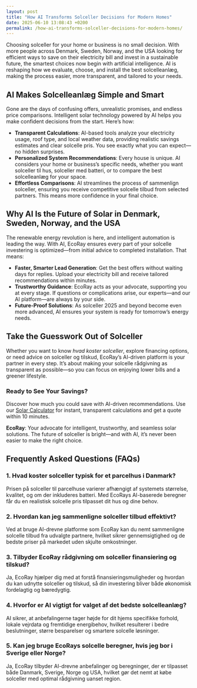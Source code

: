 ```yaml
---
layout: post
title: "How AI Transforms Solceller Decisions for Modern Homes"
date: 2025-06-10 13:08:43 +0200
permalink: /how-ai-transforms-solceller-decisions-for-modern-homes/
---
```

Choosing solceller for your home or business is no small decision. With more people across Denmark, Sweden, Norway, and the USA looking for efficient ways to save on their electricity bill and invest in a sustainable future, the smartest choices now begin with artificial intelligence. AI is reshaping how we evaluate, choose, and install the best solcelleanlæg, making the process easier, more transparent, and tailored to your needs.

## AI Makes Solcelleanlæg Simple and Smart

Gone are the days of confusing offers, unrealistic promises, and endless price comparisons. Intelligent solar technology powered by AI helps you make confident decisions from the start. Here’s how:

- **Transparent Calculations**: AI-based tools analyze your electricity usage, roof type, and local weather data, providing realistic savings estimates and clear solcelle pris. You see exactly what you can expect—no hidden surprises.
- **Personalized System Recommendations**: Every house is unique. AI considers your home or business’s specific needs, whether you want solceller til hus, solceller med batteri, or to compare the best solcelleanlæg for your space.  
- **Effortless Comparisons**: AI streamlines the process of sammenlign solceller, ensuring you receive competitive solcelle tilbud from selected partners. This means more confidence in your final choice.

## Why AI Is the Future of Solar in Denmark, Sweden, Norway, and the USA

The renewable energy revolution is here, and intelligent automation is leading the way. With AI, EcoRay ensures every part of your solcelle investering is optimized—from initial advice to completed installation. That means:

- **Faster, Smarter Lead Generation**: Get the best offers without waiting days for replies. Upload your electricity bill and receive tailored recommendations within minutes.
- **Trustworthy Guidance**: EcoRay acts as your advocate, supporting you at every stage. If questions or complications arise, our experts—and our AI platform—are always by your side.
- **Future-Proof Solutions**: As solceller 2025 and beyond become even more advanced, AI ensures your system is ready for tomorrow’s energy needs.

## Take the Guesswork Out of Solceller

Whether you want to know *hvad koster solceller*, explore financing options, or need advice on solceller og tilskud, EcoRay’s AI-driven platform is your partner in every step. It’s about making your solcelle rådgivning as transparent as possible—so you can focus on enjoying lower bills and a greener lifestyle.

### Ready to See Your Savings?

Discover how much you could save with AI-driven recommendations. Use our [Solar Calculator](https://ecoray.dk/en/calculator) for instant, transparent calculations and get a quote within 10 minutes.

**EcoRay**: Your advocate for intelligent, trustworthy, and seamless solar solutions. The future of solceller is bright—and with AI, it’s never been easier to make the right choice.

## Frequently Asked Questions (FAQs)

### 1. Hvad koster solceller typisk for et parcelhus i Danmark?

Prisen på solceller til parcelhuse varierer afhængigt af systemets størrelse, kvalitet, og om der inkluderes batteri. Med EcoRays AI-baserede beregner får du en realistisk solcelle pris tilpasset dit hus og dine behov.

### 2. Hvordan kan jeg sammenligne solceller tilbud effektivt?

Ved at bruge AI-drevne platforme som EcoRay kan du nemt sammenligne solcelle tilbud fra udvalgte partnere, hvilket sikrer gennemsigtighed og de bedste priser på markedet uden skjulte omkostninger.

### 3. Tilbyder EcoRay rådgivning om solceller finansiering og tilskud?

Ja, EcoRay hjælper dig med at forstå finansieringsmuligheder og hvordan du kan udnytte solceller og tilskud, så din investering bliver både økonomisk fordelagtig og bæredygtig.

### 4. Hvorfor er AI vigtigt for valget af det bedste solcelleanlæg?

AI sikrer, at anbefalingerne tager højde for dit hjems specifikke forhold, lokale vejrdata og fremtidige energibehov, hvilket resulterer i bedre beslutninger, større besparelser og smartere solcelle løsninger.

### 5. Kan jeg bruge EcoRays solcelle beregner, hvis jeg bor i Sverige eller Norge?

Ja, EcoRay tilbyder AI-drevne anbefalinger og beregninger, der er tilpasset både Danmark, Sverige, Norge og USA, hvilket gør det nemt at købe solceller med optimal rådgivning uanset region.

<script type="application/ld+json">
{
  "@context": "https://schema.org",
  "@type": "BlogPosting",
  "headline": "How AI Transforms Solceller Decisions for Modern Homes",
  "description": "Explore how AI-powered tools help homeowners and businesses in Denmark, Sweden, Norway, and the USA make smart, transparent decisions when buying and installing solceller and solcelleanlæg.",
  "image": "https://ecoray.dk/assets/ai-solceller-modern-homes.jpg",
  "author": {
    "@type": "Person",
    "name": "EcoRay",
    "description": "EcoRay acts as your advisor and advocate for solar energy solutions, providing transparent calculations, realistic savings estimates, and AI-based recommendations."
  },
  "publisher": {
    "@type": "Person",
    "name": "EcoRay"
  },
  "datePublished": "2024-06-01",
  "mainEntityOfPage": {
    "@type": "WebPage",
    "@id": "https://ecoray.dk/en/blog/how-ai-transforms-solceller-decisions"
  },
  "keywords": "solceller, solcelleanlæg, solceller til hus, solcelle pris, køb solceller, bedste solcelleanlæg, solcelle beregner, solceller med batteri, solceller finansiering, hvad koster solceller, solcelle tilbud, solceller og tilskud, solcelle investering, solceller parcelhus, spar på elregning, solcelle rådgivning, sammenlign solceller, solceller 2025, solceller Danmark, solceller gennemsigtighed, B2C, lead generation, solar, automation, AI Intelligence, AI, intelligent solar"
}
</script>

<script type="application/ld+json">
{
  "@context": "https://schema.org",
  "@type": "FAQPage",
  "mainEntity": [
    {
      "@type": "Question",
      "name": "Hvad koster solceller typisk for et parcelhus i Danmark?",
      "acceptedAnswer": {
        "@type": "Answer",
        "text": "Prisen på solceller til parcelhuse varierer afhængigt af systemets størrelse, kvalitet, og om der inkluderes batteri. Med EcoRays AI-baserede beregner får du en realistisk solcelle pris tilpasset dit hus og dine behov."
      }
    },
    {
      "@type": "Question",
      "name": "Hvordan kan jeg sammenligne solceller tilbud effektivt?",
      "acceptedAnswer": {
        "@type": "Answer",
        "text": "Ved at bruge AI-drevne platforme som EcoRay kan du nemt sammenligne solcelle tilbud fra udvalgte partnere, hvilket sikrer gennemsigtighed og de bedste priser på markedet uden skjulte omkostninger."
      }
    },
    {
      "@type": "Question",
      "name": "Tilbyder EcoRay rådgivning om solceller finansiering og tilskud?",
      "acceptedAnswer": {
        "@type": "Answer",
        "text": "Ja, EcoRay hjælper dig med at forstå finansieringsmuligheder og hvordan du kan udnytte solceller og tilskud, så din investering bliver både økonomisk fordelagtig og bæredygtig."
      }
    },
    {
      "@type": "Question",
      "name": "Hvorfor er AI vigtigt for valget af det bedste solcelleanlæg?",
      "acceptedAnswer": {
        "@type": "Answer",
        "text": "AI sikrer, at anbefalingerne tager højde for dit hjems specifikke forhold, lokale vejrdata og fremtidige energibehov, hvilket resulterer i bedre beslutninger, større besparelser og smartere solcelle løsninger."
      }
    },
    {
      "@type": "Question",
      "name": "Kan jeg bruge EcoRays solcelle beregner, hvis jeg bor i Sverige eller Norge?",
      "acceptedAnswer": {
        "@type": "Answer",
        "text": "Ja, EcoRay tilbyder AI-drevne anbefalinger og beregninger, der er tilpasset både Danmark, Sverige, Norge og USA, hvilket gør det nemt at købe solceller med optimal rådgivning uanset region."
      }
    }
  ]
}
</script>